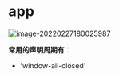 # app

![image-20220227180025987](https://gitee.com/capsion/markdown-image/raw/master/image/202202271800051.png)





**常用的声明周期有**：

- 'window-all-closed'